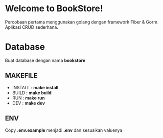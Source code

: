 # Welcome to BookStore!

Percobaan pertama menggunakan golang dengan framework Fiber & Gorm.
Aplikasi CRUD sederhana.


# Database

Buat database dengan nama **bookstore**

## MAKEFILE

 - INSTALL : **make install**
 - BUILD : **make build**
 - RUN : **make run**
 - DEV : **make dev**

## ENV

Copy **.env.example** menjadi **.env** dan sesuaikan valuenya
